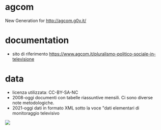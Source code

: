 # agcom
New Generation for http://agcom.g0v.it/

# documentation
- sito di riferimento
https://www.agcom.it/pluralismo-politico-sociale-in-televisione

# data
- licenza utilizzata: CC-BY-SA-NC 
- 2008-oggi documenti con tabelle riassuntive mensili. Ci sono diverse note metodologiche.
- 2021-oggi dati in formato XML sotto la voce "dati elementari di monitoraggio televisivo


![](https://www.agcom.it/documents/10179/4502194/Logo+Creative+common/2e1fe5a2-4324-4965-b8af-76403bb42b15?t=1618583317352)
